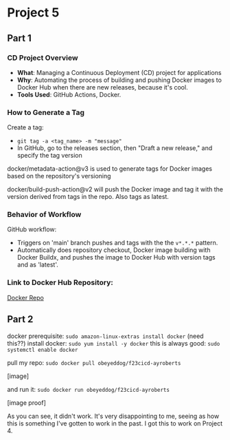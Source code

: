 # Project 5

## Part 1  
      
### CD Project Overview
- **What**: Managing a Continuous Deployment (CD) project for applications
- **Why**: Automating the process of building and pushing Docker images to Docker Hub when there are new releases, because it's cool.
- **Tools Used**: GitHub Actions, Docker.

### How to Generate a Tag
Create a tag:
- `git tag -a <tag_name> -m "message"`  
- In GitHub, go to the releases section, then "Draft a new release," and specify the tag version  
  
docker/metadata-action@v3 is used to generate tags for Docker images based on the repository's versioning  
  
docker/build-push-action@v2 will push the Docker image and tag it with the version derived from tags in the repo. Also tags as latest.
  
### Behavior of Workflow
GitHub workflow:
- Triggers on 'main' branch pushes and tags with the the `v*.*.*` pattern.
- Automatically does repository checkout, Docker image building with Docker Buildx, and pushes the image to Docker Hub with version tags and as 'latest'.

### Link to Docker Hub Repository:
[Docker Repo](https://hub.docker.com/r/obeyeddog/f23cicd-ayroberts/) 
  

## Part 2  
  
docker prerequisite: ```sudo amazon-linux-extras install docker``` (need this??)
install docker: ```sudo yum install -y docker```
this is always good: ```sudo systemctl enable docker```  
  
pull my repo: ```sudo docker pull obeyeddog/f23cicd-ayroberts```  
  
[image]

and run it: ```sudo docker run obeyeddog/f23cicd-ayroberts```

[image proof]  
  
As you can see, it didn't work. It's very disappointing to me, seeing as how this is something I've gotten to work in the past. I got this to work on Project 4.







